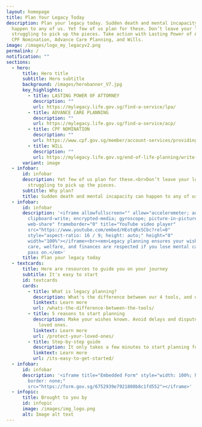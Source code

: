 ```yaml
---
layout: homepage
title: Plan Your Legacy Today
description: Plan your legacy today. Sudden death and mental incapacity can
  happen to any of us. Yet few of us plan for these. Don’t leave your loved ones
  struggling to pick up the pieces. Take action with Lasting Power of Attorney,
  CPF Nomination, Advance Care Planning, and Wills.
image: /images/logo_my_legacyv2.png
permalink: /
notification: ""
sections:
  - hero:
      title: Hero title
      subtitle: Hero subtitle
      background: /images/herobanner_V7.jpg
      key_highlights:
        - title: LASTING POWER OF ATTORNEY
          description: ""
          url: https://mylegacy.life.gov.sg/find-a-service/lpa/
        - title: ADVANCE CARE PLANNING
          description: ""
          url: https://mylegacy.life.gov.sg/find-a-service/acp/
        - title: CPF NOMINATION
          description: ""
          url: https://www.cpf.gov.sg/member/account-services/providing-for-your-loved-ones/making-a-cpf-nomination
        - title: WILL
          description: ""
          url: https://mylegacy.life.gov.sg/end-of-life-planning/write-a-will/
      variant: image
  - infobar:
      id: infobar
      description: Yet few of us plan for these.<br>Don’t leave your loved ones
        struggling to pick up the pieces.
      subtitle: Why plan?
      title: Sudden death and mental incapacity can happen to any of us.
  - infobar:
      id: infobar
      description: '<iframe allowfullscreen="" allow="accelerometer; autoplay;
        clipboard-write; encrypted-media; gyroscope; picture-in-picture;
        web-share" frameborder="0" title="YouTube video player"
        src="https://www.youtube.com/embed/HEotqRxSCbc?rel=0"
        style="aspect-ratio: 16 / 9; height: auto;" height="0"
        width="100%"></iframe><br><em>Legacy planning ensures your wishes for
        care, welfare, and finances are respected if you lose mental capacity or
        pass on.</em>'
      title: Plan your legacy today
  - textcards:
      title: Here are resources to guide you on your journey
      subtitle: It's easy to start
      id: textcards
      cards:
        - title: What is legacy planning?
          description: What's the difference between our 4 tools, and do you need all 4?
          linktext: Learn more
          url: /whats-the-difference-between-the-tools/
        - title: 5 reasons to start planning
          description: Make your wishes known. Avoid delays and disputes. Protect your
            loved ones.
          linktext: Learn more
          url: /protect-your-loved-ones/
        - title: Step-by-step guide
          description: It only takes a few minutes to start planning for the unexpected.
          linktext: Learn more
          url: /its-easy-to-get-started/
  - infobar:
      id: infobar
      description: '<iframe title="Embedded Form" style="width: 100%; height: 750px;
        border: none;"
        src="https://form.gov.sg/6752939e7921808b8c1fd552"></iframe>'
  - infopic:
      title: Brought to you by
      id: infopic
      image: /images/img_logo.png
      alt: Image alt text
---
```

